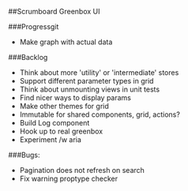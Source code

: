 ##Scrumboard Greenbox UI

###Progressgit
- Make graph with actual data

###Backlog
- Think about more 'utility' or 'intermediate' stores
- Support different parameter types in grid
- Think about unmounting views in unit tests
- Find nicer ways to display params
- Make other themes for grid
- Immutable for shared components, grid, actions?
- Build Log component
- Hook up to real greenbox
- Experiment /w aria

###Bugs:
- Pagination does not refresh on search
- Fix warning proptype checker